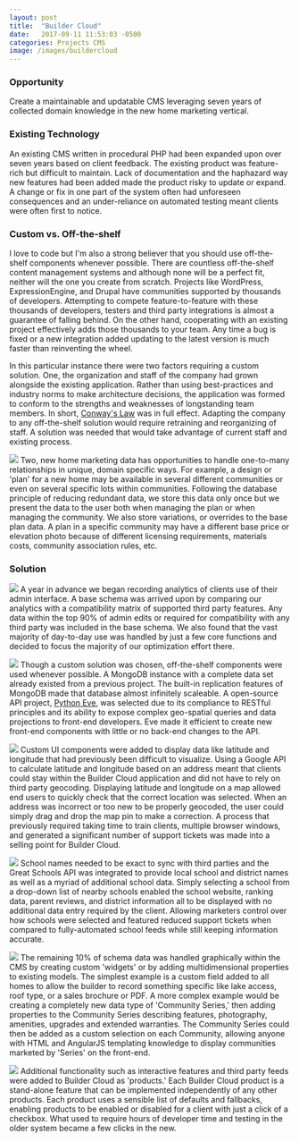 ```yaml
---
layout: post
title:  "Builder Cloud"
date:   2017-09-11 11:53:03 -0500
categories: Projects CMS
image: /images/buildercloud
---
```


### Opportunity
Create a maintainable and updatable CMS leveraging seven years of collected domain knowledge in the new home marketing vertical.

### Existing Technology
An existing CMS written in procedural PHP had been expanded upon over seven years based on client feedback.  The existing product was feature-rich but difficult to maintain.  Lack of documentation and the haphazard way new features had been added made the product risky to update or expand.  A change or fix in one part of the system often had unforeseen consequences and an under-reliance on automated testing meant clients were often first to notice.

### Custom vs. Off-the-shelf
I love to code but I'm also a strong believer that you should use off-the-shelf components whenever possible.  There are countless off-the-shelf content management systems and although none will be a perfect fit, neither will the one you create from scratch.  Projects like WordPress, ExpressionEngine, and Drupal have communities supported by thousands of developers.  Attempting to compete feature-to-feature with these thousands of developers, testers and third party integrations is almost a guarantee of falling behind.  On the other hand, cooperating with an existing project effectively adds those thousands to your team.  Any time a bug is fixed or a new integration added updating to the latest version is much faster than reinventing the wheel.

In this particular instance there were two factors requiring a custom solution.  One, the organization and staff of the company had grown alongside the existing application.  Rather than using best-practices and industry norms to make architecture decisions, the application was formed to conform to the strengths and weaknesses of longstanding team members.  In short, [Conway's Law](https://en.wikipedia.org/wiki/Conway%27s_law) was in full effect.  Adapting the company to any off-the-shelf solution would require retraining and reorganizing of staff.  A solution was needed that would take advantage of current staff and existing process.

[![](/images/bccmod.jpg)](/images/bccmod.jpg) Two, new home marketing data has opportunities to handle one-to-many relationships in unique, domain specific ways.  For example, a design or 'plan' for a new home may be available in several different communities or even on several specific lots within communities.  Following the database principle of reducing redundant data, we store this data only once but we present the data to the user both when managing the plan or when managing the community.  We also store variations, or overrides to the base plan data.  A plan in a specific community may have a different base price or elevation photo because of different licensing requirements, materials costs, community association rules, etc.

### Solution

[![](/images/bcchart.jpg)](/images/bcchart.jpg) A year in advance we began recording analytics of clients use of their admin interface.  A base schema was arrived upon by comparing our analytics with a compatibility matrix of supported third party features.  Any data within the top 90% of admin edits or required for compatibility with any third party was included in the base schema.  We also found that the vast majority of day-to-day use was handled by just a few core functions and decided to focus the majority of our optimization effort there.

[![](/images/eve.jpg)](/images/eve.jpg) Though a custom solution was chosen, off-the-shelf components were used whenever possible.  A MongoDB instance with a complete data set already existed from a previous project.  The built-in replication features of MongoDB made that database almost infinitely scaleable.  A open-source API project, [Python Eve](http://python-eve.org/), was selected due to its compliance to RESTful principles and its ability to expose complex geo-spatial queries and data projections to front-end developers.  Eve made it efficient to create new front-end components with little or no back-end changes to the API.

[![](/images/bcaddr.jpg)](/images/bcaddr.jpg) Custom UI components were added to display data like latitude and longitude that had previously been difficult to visualize.  Using a Google API to calculate latitude and longitude based on an address meant that clients could stay within the Builder Cloud application and did not have to rely on third party geocoding.  Displaying latitude and longitude on a map allowed end users to quickly check that the correct location was selected.  When an address was incorrect or too new to be properly geocoded, the user could simply drag and drop the map pin to make a correction.  A process that previously required taking time to train clients, multiple browser windows, and generated a significant number of support tickets was made into a selling point for Builder Cloud.

[![](/images/bcschools.jpg)](/images/bcschools.jpg) School names needed to be exact to sync with third parties and the Great Schools API was integrated to provide local school and district names as well as a myriad of additional school data.  Simply selecting a school from a drop-down list of nearby schools enabled the school website, ranking data, parent reviews, and district information all to be displayed with no additional data entry required by the client.  Allowing marketers control over how schools were selected and featured reduced support tickets when compared to fully-automated school feeds while still keeping information accurate.

[![](/images/bccustomhome.jpg)](/images/bccustomhome.jpg) The remaining 10% of schema data was handled graphically within the CMS by creating custom 'widgets' or by adding multidimensional properties to existing models.  The simplest example is a custom field added to all homes to allow the builder to record something specific like lake access, roof type, or a sales brochure or PDF.  A more complex example would be creating a completely new data type of 'Community Series,' then adding properties to the Community Series describing features, photography, amenities, upgrades and extended warranties.  The Community Series could then be added as a custom selection on each Community, allowing anyone with HTML and AngularJS templating knowledge to display communities marketed by 'Series' on the front-end.

[![](/images/bcproducts.jpg)](/images/bcproducts.jpg) Additional functionality such as interactive features and third party feeds were added to Builder Cloud as 'products.'  Each Builder Cloud product is a stand-alone feature that can be implemented independently of any other products.  Each product uses a sensible list of defaults and fallbacks, enabling products to be enabled or disabled for a client with just a click of a checkbox.  What used to require hours of developer time and testing in the older system became a few clicks in the new.  
